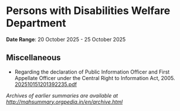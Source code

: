 # Persons with Disabilities Welfare Department

**Date Range**: 20 October 2025 - 25 October 2025


## Miscellaneous
- Regarding the declaration of Public Information Officer and First Appellate Officer under the Central Right to Information Act, 2005.\
  [202510151201392235.pdf](https://gr.maharashtra.gov.in/Site/Upload/Government%20Resolutions/English/202510151201392235.pdf)


*Archives of earlier summaries are available at http://mahsummary.orgpedia.in/en/archive.html*